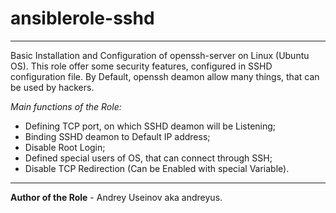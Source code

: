 # ansiblerole-sshd

---

Basic Installation and Configuration of openssh-server on Linux (Ubuntu OS).
This role offer some security features, configured in SSHD configuration file.
By Default, openssh deamon allow many things, that can be used by hackers.

*Main functions of the Role:*

- Defining TCP port, on which SSHD deamon will be Listening;
- Binding SSHD deamon to Default IP address;
- Disable Root Login;
- Defined special users of OS, that can connect through SSH;
- Disable TCP Redirection (Can be Enabled with special Variable).


----

**Author of the Role** - Andrey Useinov aka andreyus.
